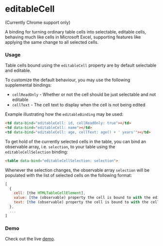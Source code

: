 editableCell
============

(Currently Chrome support only)

A binding for turning ordinary table cells into selectable, editable cells, 
behaving much like cells in Microsoft Excel, supporting features like applying 
the same change to all selected cells.

### Usage

Table cells bound using the `editableCell` property are by default selectable and editable. 

To customize the default behaviour, you may use the following supplemental bindings:

 - `cellReadOnly` - Whether or not the cell should be just selectable and not editable
 - `cellText` - The cell text to display when the cell is not being edited

Example illustrating how the `editableBinding` may be used:

```html
<td data-bind="editableCell: id, cellReadOnly: true"></td>
<td data-bind="editableCell: name"></td>
<td data-bind="editableCell: age, cellText: age() + ' years'"></td>
```

To get hold of the currently selected cells in the table, you can bind an observable array, i.e. `selection`, to your table using the `editableCellSelection` binding:

```html
<table data-bind="editableCellSelection: selection">
```

Whenever the selection changes, the observable array `selection` will be populated with the list of selected cells on the following format:

```javascript
[
  {
    cell: [the HTMLTableCellElement],
	value: [the (observable) property the cell is bound to with the editableCell binding],
	text: [the (observable) property the cell is bound to with the cellText binding, or else same as value]
  },
  ...
]
```

### Demo

Check out the live [demo](http://gnab.github.com/editableCell/).